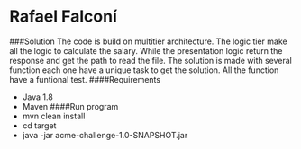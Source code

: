 # Rafael Falconí
###Solution
The code is build on multitier architecture. The logic tier make all the logic to calculate the salary.
While the presentation logic return the response and get the path to read the file.
The solution is made with several function each one have a unique task to get the solution.
All the function have a funtional test.
####Requirements
- Java 1.8
- Maven
####Run program
- mvn clean install
- cd target
- java -jar acme-challenge-1.0-SNAPSHOT.jar